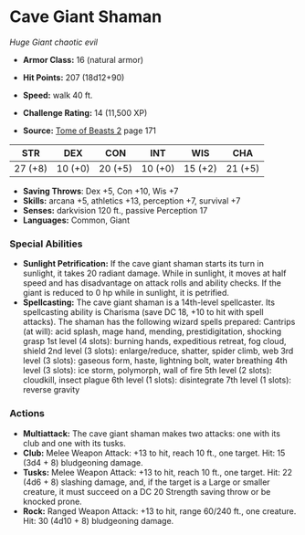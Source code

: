 # Cave Giant Shaman

*Huge* *Giant* *chaotic evil*

- **Armor Class:** 16 (natural armor)
- **Hit Points:** 207 (18d12+90)
- **Speed:** walk 40 ft.

- **Challenge Rating:** 14 (11,500 XP)
- **Source:** [Tome of Beasts 2](https://koboldpress.com/kpstore/product/tome-of-beasts-2-for-5th-edition) page 171

| STR | DEX | CON | INT | WIS | CHA |
| --- | --- | --- | --- | --- | --- |
| 27 (+8) | 10 (+0) | 20 (+5) | 10 (+0) | 15 (+2) | 21 (+5) |

- **Saving Throws**: Dex +5, Con +10, Wis +7
- **Skills:** arcana +5, athletics +13, perception +7, survival +7
- **Senses:** darkvision 120 ft., passive Perception 17
- **Languages:** Common, Giant

### Special Abilities

- **Sunlight Petrification:** If the cave giant shaman starts its turn in sunlight, it takes 20 radiant damage. While in sunlight, it moves at half speed and has disadvantage on attack rolls and ability checks. If the giant is reduced to 0 hp while in sunlight, it is petrified.
- **Spellcasting:** The cave giant shaman is a 14th-level spellcaster. Its spellcasting ability is Charisma (save DC 18, +10 to hit with spell attacks). The shaman has the following wizard spells prepared:
Cantrips (at will): acid splash, mage hand, mending, prestidigitation, shocking grasp
1st level (4 slots): burning hands, expeditious retreat, fog cloud, shield
2nd level (3 slots): enlarge/reduce, shatter, spider climb, web
3rd level (3 slots): gaseous form, haste, lightning bolt, water breathing
4th level (3 slots): ice storm, polymorph, wall of fire
5th level (2 slots): cloudkill, insect plague
6th level (1 slots): disintegrate
7th level (1 slots): reverse gravity

### Actions

- **Multiattack:** The cave giant shaman makes two attacks: one with its club and one with its tusks.
- **Club:** Melee Weapon Attack: +13 to hit, reach 10 ft., one target. Hit: 15 (3d4 + 8) bludgeoning damage.
- **Tusks:** Melee Weapon Attack: +13 to hit, reach 10 ft., one target. Hit: 22 (4d6 + 8) slashing damage, and, if the target is a Large or smaller creature, it must succeed on a DC 20 Strength saving throw or be knocked prone.
- **Rock:** Ranged Weapon Attack: +13 to hit, range 60/240 ft., one creature. Hit: 30 (4d10 + 8) bludgeoning damage.


